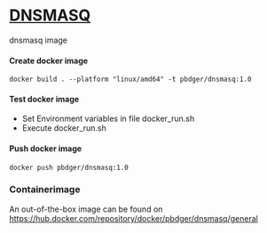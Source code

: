 # [DNSMASQ]()
dnsmasq image 

#### Create docker image
```
docker build . --platform "linux/amd64" -t pbdger/dnsmasq:1.0
```

#### Test docker image
* Set Environment variables in file docker_run.sh
* Execute docker_run.sh

#### Push docker image

```
docker push pbdger/dnsmasq:1.0
```

### Containerimage

An out-of-the-box image can be found on https://hub.docker.com/repository/docker/pbdger/dnsmasq/general
